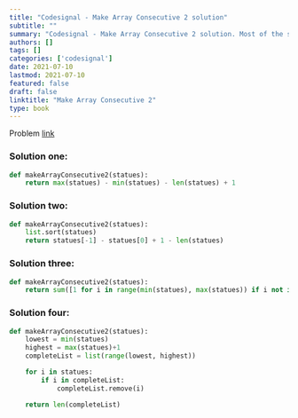 ```yaml
---
title: "Codesignal - Make Array Consecutive 2 solution"
subtitle: ""
summary: "Codesignal - Make Array Consecutive 2 solution. Most of the solutions are written in Python and Javascript, when possible multiple solutions are added."
authors: []
tags: []
categories: ['codesignal']
date: 2021-07-10
lastmod: 2021-07-10
featured: false
draft: false
linktitle: "Make Array Consecutive 2"
type: book
---
```

Problem [link](https://app.codesignal.com/arcade/intro/level-2/bq2XnSr5kbHqpHGJC)

### Solution one:

```python
def makeArrayConsecutive2(statues):
    return max(statues) - min(statues) - len(statues) + 1
```

### Solution two:

```python
def makeArrayConsecutive2(statues):
    list.sort(statues)
    return statues[-1] - statues[0] + 1 - len(statues)
```

### Solution three:

```python
def makeArrayConsecutive2(statues):
    return sum([1 for i in range(min(statues), max(statues)) if i not in statues])
```

### Solution four:

```python
def makeArrayConsecutive2(statues):
    lowest = min(statues)
    highest = max(statues)+1
    completeList = list(range(lowest, highest))

    for i in statues:
        if i in completeList:
            completeList.remove(i)

    return len(completeList)
```
